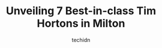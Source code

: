 ---
layout: ampstory
image: https://i0.wp.com/www.auto.or.id/wp-content/uploads/2023/06/tim-hortons-0-milton-1686326693.jpeg?resize=640,853
author: techidn
featured: false
description: Milton, Ontario, Canada is a haven for Tim Hortons enthusiasts, boasting an impressive array of 7 top-notch establishments. Whether youre a seasoned connoisseur or simply curious to explore
title: Unveiling 7 Best-in-class Tim Hortons in Milton
cover:
   title: Unveiling 7 Best-in-class Tim Hortons in Milton
   subtitle: AUTO.OR.ID
   background: https://www.auto.or.id/wp-content/uploads/2023/06/tim-hortons-0-milton-1686326693.jpeg

pages: 
 - layout: thirds
   top: <h1>#1 Tim Hortons</h1>
   bottom: "<p>Been visiting this store for 1y+ now, great service, nice staffs.Ordered their muffin for the first time this morning, but seeing mold on the muffin… cant believe I </p>"
   background: https://www.auto.or.id/wp-content/uploads/2023/06/tim-hortons-1-milton-1686326694.jpeg
   backgroundblur: true
 - layout: thirds
   top: <h1>#2 Tim Hortons</h1>
   bottom: "<p>8501 Regional Rd North, Milton, ON L9T 9C2, Canada</p>"
   background: https://www.auto.or.id/wp-content/uploads/2023/06/tim-hortons-2-milton-1686326695.jpeg
   cta:
      link: https://www.auto.or.id/unveiling-7-best-in-class-tim-hortons-in-milton/
      text: Unveiling 7 Best-in-class Tim Hortons in Milton
 - layout: thirds
   top: <h1>#3 Tim Hortons</h1>
   bottom: "<p>7502 Trafalgar Rd, Hornby, ON L0P 1E0, Canada</p>"
   background: https://images.unsplash.com/photo-1604755948429-a463f1d43c45?ixlib=rb-4.0.3&ixid=MnwxMjA3fDB8MHxwaG90by1wYWdlfHx8fGVufDB8fHx8&auto=format&fit=crop&w=640&h=853&q=80
   cta:
      link: https://www.auto.or.id/unveiling-7-best-in-class-tim-hortons-in-milton/
      text: Unveiling 7 Best-in-class Tim Hortons in Milton
 - layout: thirds
   top: <h1>#4 Tim Hortons</h1>
   bottom: "<p>632 Santa Maria Blvd, Milton, ON L9T 7H6, Canada</p>"
   background: https://images.unsplash.com/photo-1641921966132-371cca4de3a1?ixlib=rb-4.0.3&ixid=MnwxMjA3fDB8MHxwaG90by1wYWdlfHx8fGVufDB8fHx8&auto=format&fit=crop&w=640&h=853&q=80
   cta:
      link: https://www.auto.or.id/unveiling-7-best-in-class-tim-hortons-in-milton/
      text: Unveiling 7 Best-in-class Tim Hortons in Milton
 - layout: thirds
   top: <h1>#5 Tim Hortons</h1>
   bottom: "<p>3110 Argentia Rd, Mississauga, ON L5N 0B1, Canada</p>"
   background: https://images.unsplash.com/photo-1639927662977-8794d56a9050?ixlib=rb-4.0.3&ixid=MnwxMjA3fDB8MHxwaG90by1wYWdlfHx8fGVufDB8fHx8&auto=format&fit=crop&w=640&h=853&q=80
   cta:
      link: https://www.auto.or.id/unveiling-7-best-in-class-tim-hortons-in-milton/
      text: Unveiling 7 Best-in-class Tim Hortons in Milton
 - layout: thirds
   top: <h1>#6 Tim Hortons</h1>
   bottom: "<p>80 Market Dr, Milton, ON L9T 3H5, Canada</p>"
   background: https://images.unsplash.com/photo-1578659242540-6f036471ca61?ixlib=rb-4.0.3&ixid=MnwxMjA3fDB8MHxwaG90by1wYWdlfHx8fGVufDB8fHx8&auto=format&fit=crop&w=640&h=853&q=80
   cta:
      link: https://www.auto.or.id/unveiling-7-best-in-class-tim-hortons-in-milton/
      text: Unveiling 7 Best-in-class Tim Hortons in Milton
 - layout: thirds
   top: <h1>#7 Tim Hortons</h1>
   bottom: "<p>6788 Regional Rd 25, Milton, ON L9T 2X5, Canada</p>"
   background: https://images.unsplash.com/photo-1580654712603-eb43273aff33?ixlib=rb-4.0.3&ixid=MnwxMjA3fDB8MHxwaG90by1wYWdlfHx8fGVufDB8fHx8&auto=format&fit=crop&w=640&h=853&q=80
   cta:
      link: https://www.auto.or.id/unveiling-7-best-in-class-tim-hortons-in-milton/
      text: Unveiling 7 Best-in-class Tim Hortons in Milton
 - layout: thirds
   middle: Continue reading...
   background: https://images.unsplash.com/photo-1615238359019-c8de4242e083?ixlib=rb-4.0.3&ixid=MnwxMjA3fDB8MHxwaG90by1wYWdlfHx8fGVufDB8fHx8&auto=format&fit=crop&w=640&h=853&q=80
   cta:
      link: https://www.auto.or.id/unveiling-7-best-in-class-tim-hortons-in-milton/
      text: Unveiling 7 Best-in-class Tim Hortons in Milton

---